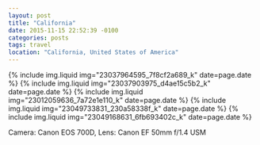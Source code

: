 ```yaml
---
layout: post
title: "California"
date: 2015-11-15 22:52:39 -0100
categories: posts
tags: travel
location: "California, United States of America"
---
```


{% include img.liquid img="23037964595_7f8cf2a689_k" date=page.date %}
{% include img.liquid img="23037903975_d4ae15c5b2_k" date=page.date %}
{% include img.liquid img="23012059636_7a72e1e110_k" date=page.date %}
{% include img.liquid img="23049733831_230a58338f_k" date=page.date %}
{% include img.liquid img="23049168631_6fb693402c_k" date=page.date %}

Camera: Canon EOS 700D, Lens: Canon EF 50mm f/1.4 USM
